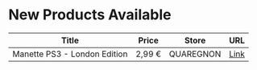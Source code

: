 # New Products Available

| Title | Price | Store | URL |
|---|---|---|---|
| Manette PS3 - London Edition | 2,99 € | QUAREGNON | [Link](https://www.cashconverters.be/fr/accessoires-jeux-video/876293-manette-ps3-london-edition.html) |
